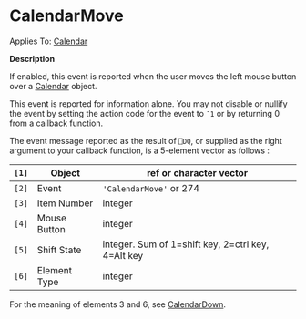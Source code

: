 




<h1 class="heading"><span class="name">CalendarMove</span></h1>

Applies To: [Calendar](./calendar.md)


**Description**


If enabled, this event is reported when the user moves the left mouse button
over a [Calendar](./calendar.md) object.


This event is reported for information alone. You may not disable or nullify
the event by setting the action code for the event to `¯1` or by returning 0 from a callback function.


The event message reported as the result of `⎕DQ`,
or supplied as the right argument to your callback function, is a 5-element
vector as follows :


| `[1]` | Object | ref or character vector |
| --- | --- | ---  |
| `[2]` | Event | `'CalendarMove'` or 274 |
| `[3]` | Item Number | integer |
| `[4]` | Mouse Button | integer |
| `[5]` | Shift State | integer. Sum of 1=shift key, 2=ctrl key, 4=Alt key |
| `[6]` | Element Type | integer |


For the meaning of elements 3 and 6, see [CalendarDown](./calendardown.md).



